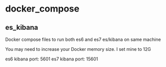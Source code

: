 # docker_compose

## es_kibana
  Docker compose files to run both es6 and es7 es/kibana on same machine

  You may need to increase your Docker memory size.  I set mine to 12G

  es6 kibana port: 5601
  es7 kibana port: 15601
